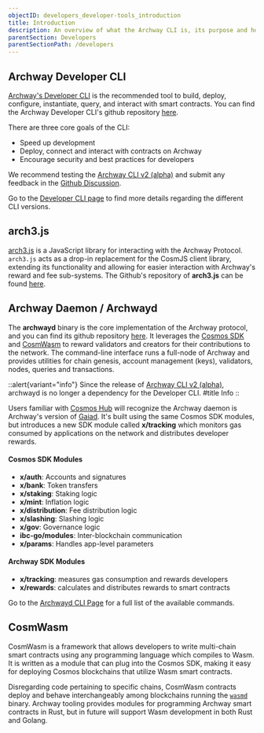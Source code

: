 ```yaml
---
objectID: developers_developer-tools_introduction
title: Introduction
description: An overview of what the Archway CLI is, its purpose and how it can be used to interact with the Archway Network
parentSection: Developers
parentSectionPath: /developers
---
```


## Archway Developer CLI

[Archway's Developer CLI](/developers/developer-tools/developer-cli/developer-cli) is the recommended tool to build, deploy, configure, instantiate, query, and interact with smart contracts. You can find the Archway Developer CLI's github repository <a href="https://github.com/archway-network/archway-cli" target="_blank" >here</a>.

There are three core goals of the CLI:

- Speed up development
- Deploy, connect and interact with contracts on Archway
- Encourage security and best practices for developers


We recommend testing the [Archway CLI v2 (alpha)](/developers/developer-tools/developer-cli/developer-cli-v2) and submit any feedback in the <a href="https://github.com/archway-network/archway-cli/discussions/210" target="_blank" >Github Discussion</a>.


Go to the [Developer CLI page](/developers/developer-tools/developer-cli/developer-cli) to find more details regarding the different CLI versions.

## arch3.js

[arch3.js](/developers/developer-tools/arch3js/introduction) is a JavaScript library for interacting with the Archway Protocol. `arch3.js` acts as a drop-in replacement for the CosmJS client library, extending its functionality and allowing for easier interaction with Archway's reward and fee sub-systems. The Github's repository of **arch3.js** can be found <a href="https://github.com/archway-network/arch3.js" target="_blank" >here</a>.


## Archway Daemon / Archwayd

The **archwayd** binary is the core implementation of the Archway protocol, and you can find its github repository <a href="https://github.com/archway-network/archway" target="_blank" >here<a>. It leverages the <a href="https://github.com/cosmos/cosmos-sdk" target="_blank" >Cosmos SDK</a> and <a href="https://github.com/CosmWasm/cosmwasm" target="_blank" >CosmWasm</a> to reward validators and creators for their contributions to the network. The command-line interface runs a full-node of Archway and provides utilities for chain genesis, account management (keys), validators, nodes, queries and transactions.

::alert{variant="info"}
Since the release of [Archway CLI v2 (alpha)](/developers/developer-tools/developer-cli/developer-cli-v2), archwayd is no longer a dependency for the Developer CLI. 
#title
Info
::


Users familiar with <a href="https://github.com/cosmos/gaia" target="_blank" >Cosmos Hub</a> will recognize the Archway daemon is Archway's version of <a href="https://hub.cosmos.network/main/getting-started/what-is-gaia.html" target="_blank" >Gaiad</a>. It's built using the same Cosmos SDK modules, but introduces a new SDK module called **x/tracking** which monitors gas consumed by applications on the network and distributes developer rewards.

#### Cosmos SDK Modules

- **x/auth**: Accounts and signatures
- **x/bank**: Token transfers
- **x/staking**: Staking logic
- **x/mint**: Inflation logic
- **x/distribution**: Fee distribution logic
- **x/slashing**: Slashing logic
- **x/gov**: Governance logic
- **ibc-go/modules**: Inter-blockchain communication
- **x/params**: Handles app-level parameters

#### Archway SDK Modules

- **x/tracking**: measures gas consumption and rewards developers
- **x/rewards**: calculates and distributes rewards to smart contracts

Go to the [Archwayd CLI Page](./daemon) for a full list of the available commands.

## CosmWasm

CosmWasm is a framework that allows developers to write multi-chain smart contracts using any programming language which compiles to Wasm. It is written as a module that can plug into the Cosmos SDK, making it easy for deploying Cosmos blockchains that utilize Wasm smart contracts.

Disregarding code pertaining to specific chains, CosmWasm contracts deploy and behave interchangeably among blockchains running the <a href="https://github.com/CosmWasm/wasmd" target="_blank" >`wasmd`</a> binary. Archway tooling provides modules for programming Archway smart contracts in Rust, but in future will support Wasm development in both Rust and Golang.

